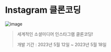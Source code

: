 # Instagram 클론코딩
![image](https://github.com/yoobeommo/cloneInstagram/assets/105355963/c7585792-7a70-4617-81e7-205f272fb5d6)

>   세계적인 소셜미디어 인스타그램 클론코딩!  
>
>   개발 기간 : 2023년 5월 12일 ~ 2023년 5월 18일




